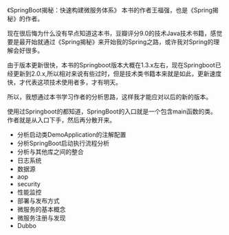 
《SpringBoot揭秘：快速构建微服务体系》
本书的作者王福强，也是《Spring揭秘》的作者。

现在很后悔为什么没有早点知道这本书，豆瓣评分9.0的技术Java技术书籍，感觉要是最开始就通过《Spring揭秘》来开始我的Spring之路，或许我对Spring的理解会好很多。

由于版本更新很快，本书的Springboot版本大概在1.3.x左右，现在Springboot已经更新到2.0.x,所以相对来说有些过时，但是技术类书籍本来就是如此，更新速度快，才代表这项技术使用者多，才有明天。

所以，我想通过本书学习作者的分析思路，这样我才能应对以后的新的版本。


使用过Springboot的都知道，SpringBoot的入口就是一个包含main函数的类。
作者就是从入口下手，然后再分散开来。

- 分析启动类DemoApplication的注解配置
- 分析SpringBoot启动执行流程分析
- 分析与其他库之间的整合
- 日志系统
- 数据源
- aop
- security
- 性能监控
- 部署与发布方式
- 微服务的基本概念
- 微服务注册与发现
- Dubbo

